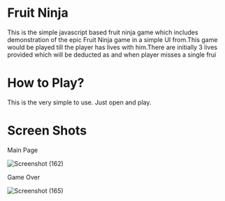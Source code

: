 # Fruit Ninja
This is the simple javascript based fruit ninja game which includes demonstration of the epic Fruit Ninja game in a simple UI from.This game would be played till the player has lives with him.There are initially 3 lives provided which will be deducted as and when player misses a single frui

# How to Play?
This is the very simple to use.
Just open and play.

# Screen Shots
Main Page

![Screenshot (162)](https://user-images.githubusercontent.com/87376932/155844738-1d4f8ce3-98ce-4103-a79e-75e6332dc7f3.png)


Game Over

![Screenshot (165)](https://user-images.githubusercontent.com/87376932/155844904-78dcc481-8be0-4ed3-9860-26460a6be657.png)




